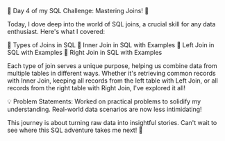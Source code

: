 🚀 Day 4 of my SQL Challenge: Mastering Joins! 🚀

Today, I dove deep into the world of SQL joins, a crucial skill for any data enthusiast. Here's what I covered:

🔹 Types of Joins in SQL
🔹 Inner Join in SQL with Examples
🔹 Left Join in SQL with Examples
🔹 Right Join in SQL with Examples

Each type of join serves a unique purpose, helping us combine data from multiple tables in different ways. Whether it's retrieving common records with Inner Join, keeping all records from the left table with Left Join, or all records from the right table with Right Join, I've explored it all!

💡 Problem Statements: Worked on practical problems to solidify my understanding. Real-world data scenarios are now less intimidating!

This journey is about turning raw data into insightful stories. Can't wait to see where this SQL adventure takes me next! 💪
